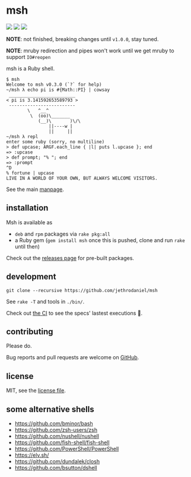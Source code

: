 # msh

![](https://github.com/jethrodaniel/msh/workflows/ci/badge.svg)
![](https://img.shields.io/github/license/jethrodaniel/msh.svg)
![](https://img.shields.io/github/stars/jethrodaniel/msh?style=social)

**NOTE**: not finished, breaking changes until `v1.0.0`, stay tuned.

**NOTE**: mruby redirection and pipes won't work until we get mruby to support `IO#reopen`

msh is a Ruby shell.

```
$ msh
Welcome to msh v0.3.0 (`?` for help)
~/msh λ echo pi is #{Math::PI} | cowsay
 _________________________
< pi is 3.141592653589793 >
 -------------------------
        \   ^__^
         \  (oo)\_______
            (__)\       )\/\
                ||----w |
                ||     ||
~/msh λ repl
enter some ruby (sorry, no multiline)
> def upcase; ARGF.each_line { |l| puts l.upcase }; end
=> :upcase
> def prompt; "% "; end
=> :prompt
^D
% fortune | upcase
LIVE IN A WORLD OF YOUR OWN, BUT ALWAYS WELCOME VISITORS.
```

See the main [manpage](man/msh.1.adoc).

## installation

Msh is available as

- `deb` and `rpm` packages via `rake pkg:all`
- a Ruby gem (`gem install msh` once this is pushed, clone and run `rake` until then)

Check out the [releases page](https://github.com/jethrodaniel/msh/releases) for pre-built packages.

## development

```
git clone --recursive https://github.com/jethrodaniel/msh
```

See `rake -T` and tools in `./bin/`.

Check out [the CI](https://github.com/jethrodaniel/msh/actions/) to see the specs' lastest executions 🔪.

## contributing

Please do.

Bug reports and pull requests are welcome on [GitHub](https://github.com/jethrodaniel/msh).

## license

MIT, see the [license file](license.txt).

## some alternative shells

- https://github.com/bminor/bash
- https://github.com/zsh-users/zsh
- https://github.com/nushell/nushell
- https://github.com/fish-shell/fish-shell
- https://github.com/PowerShell/PowerShell
- https://elv.sh/
- https://github.com/dundalek/closh
- https://github.com/bsutton/dshell
